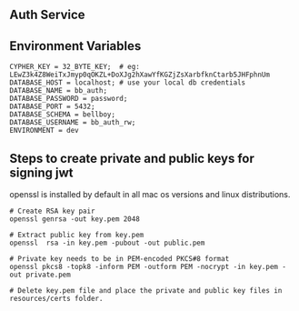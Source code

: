 ## Auth Service
  
## Environment Variables 
```shell
CYPHER_KEY = 32_BYTE_KEY;  # eg: LEwZ3k4Z8WeiTxJmyp0qOKZL+DoXJg2hXawYfKGZjZsXarbfknCtarb5JHFphnUm
DATABASE_HOST = localhost; # use your local db credentials
DATABASE_NAME = bb_auth;
DATABASE_PASSWORD = password;
DATABASE_PORT = 5432;
DATABASE_SCHEMA = bellboy;
DATABASE_USERNAME = bb_auth_rw;
ENVIRONMENT = dev
```

## Steps to create private and public keys for signing jwt
openssl is installed by default in all mac os versions and linux distributions.
```shell
# Create RSA key pair
openssl genrsa -out key.pem 2048

# Extract public key from key.pem
openssl  rsa -in key.pem -pubout -out public.pem

# Private key needs to be in PEM-encoded PKCS#8 format
openssl pkcs8 -topk8 -inform PEM -outform PEM -nocrypt -in key.pem -out private.pem

# Delete key.pem file and place the private and public key files in resources/certs folder.
```
